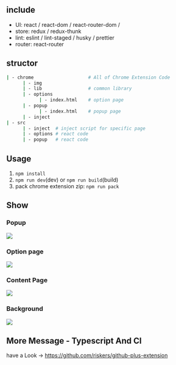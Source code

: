## include

- UI: react / react-dom / react-router-dom /
- store: redux / redux-thunk
- lint: eslint / lint-staged / husky / prettier
- router: react-router

## structor

```bash
| - chrome                    # All of Chrome Extension Code
      | - img
      | - lib                 # common library
      | - options
            | - index.html    # option page
      | - popup
            | - index.html    # popup page
      | - inject
| - src
      | - inject  # inject script for specific page
      | - options # react code
      | - popup   # react code
```

## Usage

1. `npm install`
2. `npm run dev`(dev) or `npm run build`(build)
3. pack chrome extension zip: `npm run pack`

## Show

### Popup

![](https://i.imgur.com/Gx39VQx.png)

### Option page

![](https://i.imgur.com/UMHKWAS.png)

### Content Page

![](https://i.imgur.com/PIMaK2b.png)

### Background

![](https://i.imgur.com/MdNH7Vo.png)

## More Message - Typescript And CI

have a Look -> https://github.com/riskers/github-plus-extension

